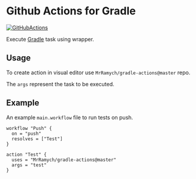 # Github Actions for Gradle

[![GitHubActions](https://img.shields.io/badge/listed%20on-GitHubActions-blue.svg)](https://github-actions.netlify.com/gradle)

Execute  [Gradle](https://github.com/gradle/gradle) task using wrapper.

## Usage

To create action in visual editor use `MrRamych/gradle-actions@master` repo.

The `args` represent the task to be executed.

## Example

An example `main.workflow` file to run tests on push.

```hcl
workflow "Push" {
  on = "push"
  resolves = ["Test"]
}

action "Test" {
  uses = "MrRamych/gradle-actions@master"
  args = "test"
}
```
